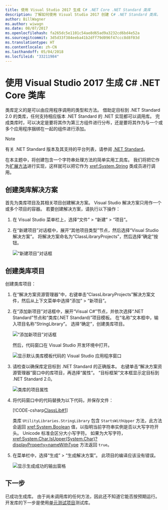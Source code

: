```yaml
---
title: 使用 Visual Studio 2017 生成 C# .NET Core .NET Standard 类库
description: 了解如何使用 Visual Studio 2017 创建 C# .NET Standard 类库。
author: BillWagner
ms.author: wiwagn
ms.date: 08/07/2017
ms.openlocfilehash: fa265dc5e1101c54ae8d65ad9a3232cd6bd4e52a
ms.sourcegitcommit: 3d5d33f384eeba41b2dff79d096f47ccc8d8f03d
ms.translationtype: HT
ms.contentlocale: zh-CN
ms.lasthandoff: 05/04/2018
ms.locfileid: "33211984"
---
```

# <a name="building-a-class-library-with-c-and-net-core-in-visual-studio-2017"></a>使用 Visual Studio 2017 生成 C# .NET Core 类库

类库定义的是可以由应用程序调用的类型和方法。 借助定目标到 .NET Standard 2.0 的类库，任何支持相应版本 .NET Standard 的 .NET 实现都可以调用库。 完成类库时，可以决定是要将其作为第三方组件进行分布，还是要将其作为与一个或多个应用程序捆绑在一起的组件进行添加。

> [!NOTE]
> 有关 .NET Standard 版本及其支持的平台列表，请参阅 [.NET Standard](../../standard/net-standard.md)。

在本主题中，将创建包含一个字符串处理方法的简单实用工具库。 我们将把它作为[扩展方法](../../csharp/programming-guide/classes-and-structs/extension-methods.md)进行实现，这样就可以把它作为 <xref:System.String> 类成员进行调用。

## <a name="creating-a-class-library-solution"></a>创建类库解决方案

首先为类库项目及其相关项目创建解决方案。 Visual Studio 解决方案只用作一个或多个项目的容器。 若要创建解决方案，请执行以下操作：

1. 在 Visual Studio 菜单栏上，选择“文件” > “新建” > “项目”。

1. 在“新建项目”对话框中，展开“其他项目类型”节点，然后选择“Visual Studio 解决方案”。 将解决方案命名为“ClassLibraryProjects”，然后选择“确定”按钮。

   ![“新建项目”对话框](./media/library-with-visual-studio/newproject.png)

## <a name="creating-the-class-library-project"></a>创建类库项目

创建类库项目：

1. 在“解决方案资源管理器”中，右键单击“ClassLibraryProjects”解决方案文件，然后从上下文菜单中选择“添加” > “新项目”。

1. 在“添加新项目”对话框中，展开“Visual C#”节点，并依次选择“.NET Standard”节点和“类库(.NET Standard)”项目模板。 在“名称”文本框中，输入项目名称“StringLibrary”。 选择“确定”，创建类库项目。

   ![“添加新项目”对话框](./media/library-with-visual-studio/libproject.png)

   然后，代码窗口在 Visual Studio 开发环境中打开。

   ![显示默认类库模板代码的 Visual Studio 应用程序窗口](./media/library-with-visual-studio/stringlibrary.png)

1. 请检查以确保库定目标到 .NET Standard 的正确版本。 右键单击“解决方案资源管理器”窗口中的库项目，再选择“属性”。 “目标框架”文本框显示定目标到 .NET Standard 2.0。

   ![类库的项目属性](./media/library-with-visual-studio/properties.png)

1. 将代码窗口中的代码替换为以下代码，并保存文件：

   [!CODE-csharp[ClassLib#1](../../../samples/snippets/csharp/getting_started/with_visual_studio_2017/classlib.cs)]

   类库 `UtilityLibraries.StringLibrary` 包含 `StartsWithUpper` 方法，此方法会返回 <xref:System.Boolean> 值，以指明当前字符串实例是否以大写字符开头。 Unicode 标准会区分大小写字符。 如果为大写字符，<xref:System.Char.IsUpper(System.Char)?displayProperty=nameWithType> 方法返回 `true`。

1. 在菜单栏中，选择“生成” > “生成解决方案”。 此项目的编译应该没有错误。

   ![显示生成成功的输出窗格](./media/library-with-visual-studio/buildsucceeds.png)

## <a name="next-step"></a>下一步

已成功生成库。 由于尚未调用库的任何方法，因此还不知道它能否按预期运行。 开发库的下一步是使用[单元测试项目](testing-library-with-visual-studio.md)测试库。